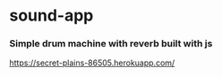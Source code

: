 # sound-app
### Simple drum machine with reverb built with js

https://secret-plains-86505.herokuapp.com/
